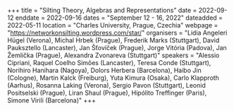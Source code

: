 +++
title = "Silting Theory, Algebras and Representations"
date = 2022-09-12
enddate = 2022-09-16
dates = "September 12 - 16, 2022"
dateadded = 2022-05-11
location = "Charles University, Prague, Czechia"
webpage = "https://networkonsilting.wordpress.com/star/"
organisers = "Lidia Angeleri Hügel (Verona), Michal Hrbek (Prague), Frederik Marks (Stuttgart), David Pauksztello (Lancaster), Jan Šťovíček (Prague), Jorge Vitória (Padova), Jan Žemlička (Prague), Alexandra Zvonareva (Stuttgart)"
speakers = "Alessio Cipriani, Raquel Coelho Simões (Lancaster), Teresa Conde (Stuttgart), Norihiro Hanihara (Nagoya), Dolors Herbera (Barcelona), Haibo Jin (Cologne), Martin Kalck (Freiburg), Yuta Kimura (Osaka), Carlo Klapproth (Aarhus), Rosanna Laking (Verona), Sergio Pavon (Stuttgart), Leonid Positselski (Prague), Liran Shaul (Prague), Hipólito Treffinger (Paris), Simone Virili (Barcelona)"
+++

